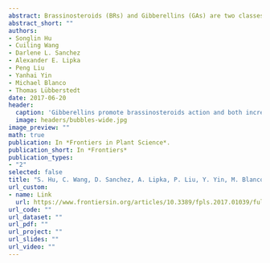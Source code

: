 ```yaml
---
abstract: Brassinosteroids (BRs) and Gibberellins (GAs) are two classes of plant hormones affecting plant height (PHT). Thus, manipulation of BR and GA levels or signaling enables optimization of crop grain and biomass yields. We established backcross (BC) families, selected for increased PHT, in two elite maize inbred backgrounds. Various exotic accessions used in the germplasm enhancement in maize project served as donors. BC1-derived doubled haploid lines in the same two elite maize inbred backgrounds established without selection for plant height were included for comparison. We conducted genome-wide association studies to explore the genetic control of PHT by BR and GA. In addition, we used BR and GA inhibitors to compare the relationship between PHT, BR, and GA in inbred lines and heterozygotes from a physiological and biological perspective. A total of 73 genomic loci were discovered to be associated with PHT, with seven co-localized with GA, and two co-localized with BR candidate genes. PHT determined in field trials was significantly correlated with seedling stage BR and GA inhibitor responses. However, this observation was only true for maize heterozygotes, not for inbred lines. Path analysis results suggest that heterozygosity increases GA levels, which in turn promote BR levels. Thus, at least part of heterosis for PHT in maize can be explained by increased GA and BR levels, and seedling stage hormone inhibitor response is promising to predict heterosis for PHT.
abstract_short: ""
authors:
- Songlin Hu
- Cuiling Wang
- Darlene L. Sanchez
- Alexander E. Lipka
- Peng Liu
- Yanhai Yin
- Michael Blanco
- Thomas Lübberstedt
date: 2017-06-20
header:
  caption: 'Gibberellins promote brassinosteroids action and both increase heterosis for plant height in maize (Zea mays L.)'
  image: headers/bubbles-wide.jpg
image_preview: ""
math: true
publication: In *Frontiers in Plant Science*.
publication_short: In *Frontiers*
publication_types:
- "2"
selected: false
title: "S. Hu, C. Wang, D. Sanchez, A. Lipka, P. Liu, Y. Yin, M. Blanco, and T. Lubberstedt (2017). Gibberellins promote brassinosteroids action and both increase heterosis for plant height in maize (Zea mays L.). Frontiers in Plant Science, 8:1039."
url_custom:
- name: Link
  url: https://www.frontiersin.org/articles/10.3389/fpls.2017.01039/full
url_code: ""
url_dataset: ""
url_pdf: ""
url_project: ""
url_slides: ""
url_video: ""
---
```

